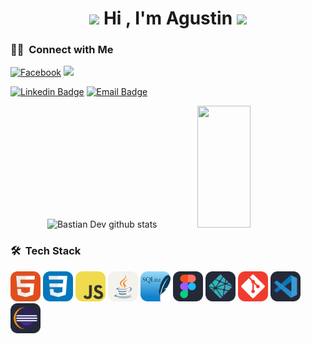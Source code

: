 <h1 align="center"><img src="https://media.giphy.com/media/TEnXkcsHrP4YedChhA/giphy.gif" width="35"> Hi , I'm Agustin <img src="https://media.giphy.com/media/TEnXkcsHrP4YedChhA/giphy.gif" width="35"></h1>

 <!--------------------------------------------------------------------------------------------------------------------------------------->
<!---
>
 [![Ashutosh's github activity graph](https://github-readme-activity-graph.vercel.app/graph?username=bastndev&bg_color=0d1117&color=ffffff&line=49CB31&point=f9fafa&area=true&hide_border=true)](https://github.com/ashutosh00710/github-readme-activity-graph)
<!--------------------------------------------------------------------------------------------------------------------------------------->

   ### 🤝🏻 &nbsp;Connect with Me
  
 <div align="start">
<div align="start">
<a href="https://facebook.com/agustin.dangelo.2002" target="_blank"><img alt="Facebook" src="https://img.shields.io/badge/facebook-%231DA1F2.svg?&style=for-the-badge&logo=facebook&logoColor=white"/></a>
<a href="https://www.instagram.com/agussdangelo02/" target="_blank"><img src="https://img.shields.io/badge/-Instagram-%23E4405F?style=for-the-badge&logo=instagram&logoColor=white"</a> 

[![Linkedin Badge](https://img.shields.io/badge/linkedin-%230077B5.svg?&style=for-the-badge&logo=linkedin&logoColor=white)](https://www.linkedin.com/in/agustin-elian-dangelo/) 
[![Email Badge](https://img.shields.io/badge/email-c14438?style=for-the-badge&logo=Gmail&logoColor=white&link=mailto:dangelo.agustin1@gmail.com)](mailto:dangelo.agustin1@gmail.com)


  <!--------------------------------------------------------------------------------------------------------------------------------------->

  <div align="center">  
  <img width="49%" height="195px" src="https://github-readme-stats.vercel.app/api?username=agussdangelo&show_icons=true&count_private=true&hide_border=true&title_color=49CB31&icon_color=49CB31&text_color=c9d1d9&bg_color=0d1117" alt="Bastian Dev github stats" /> 
  
  <img width="41%" height="195px" src="https://github-readme-stats.vercel.app/api/top-langs/?username=agussdangelo&layout=compact&hide_border=true&title_color=49CB31&text_color=02D9F7FF&bg_color=0d1117" />
</div> 

 <!--------------------------------------------------------------------------------------------------------------------------------------->

<!--------------------------------------------------------------------------------------------------------------------------------------->
### 🛠 &nbsp;Tech Stack
<p align="start">
<img src="https://github.com/tandpfun/skill-icons/blob/main/icons/HTML.svg" width="48" title="HTML"> 
<img src="https://github.com/tandpfun/skill-icons/blob/main/icons/CSS.svg" width="48" title="CSS">   
<img src="https://github.com/tandpfun/skill-icons/blob/main/icons/JavaScript.svg" width="48"  title="Javascript">
<img src="https://github.com/tandpfun/skill-icons/blob/main/icons/Java-Light.svg" width="48" title="Java">
<img src="https://github.com/tandpfun/skill-icons/blob/main/icons/SQLite.svg" width="48" title="SQLite">       
<img src="https://github.com/tandpfun/skill-icons/blob/main/icons/Figma-Dark.svg" width="48" title="Figma">     
<img src="https://github.com/tandpfun/skill-icons/blob/main/icons/Netlify-Dark.svg" width="48" title="Netlify">   
<img src="https://github.com/tandpfun/skill-icons/blob/main/icons/Git.svg" width="48" title="Git">    
<img src="https://github.com/tandpfun/skill-icons/blob/main/icons/VSCode-Dark.svg" width="48" title="VScode"> 
<img src="https://github.com/tandpfun/skill-icons/blob/main/icons/Eclipse-Dark.svg" width="48" title="Eclipse"> 
<p/>

<!--------------------------------------------------------------------------------------------------------------------------------------->


 
  
